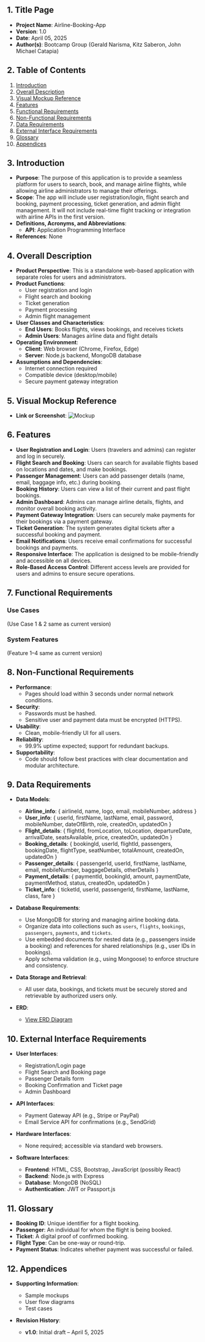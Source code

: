 ## 1. Title Page
- **Project Name**: Airline-Booking-App
- **Version**: 1.0
- **Date**: April 05, 2025
- **Author(s)**: Bootcamp Group (Gerald Narisma, Kitz Saberon, John Michael Catapia)

## 2. Table of Contents
1. [Introduction](#3-introduction)
2. [Overall Description](#4-overall-description)
3. [Visual Mockup Reference](#5-visual-mockup-reference)
4. [Features](#6-features)
5. [Functional Requirements](#7-functional-requirements)
6. [Non-Functional Requirements](#8-non-functional-requirements)
7. [Data Requirements](#9-data-requirements)
8. [External Interface Requirements](#10-external-interface-requirements)
9. [Glossary](#11-glossary)
10. [Appendices](#12-appendices)

## 3. Introduction
- **Purpose**: The purpose of this application is to provide a seamless platform for users to search, book, and manage airline flights, while allowing airline administrators to manage their offerings.
- **Scope**: The app will include user registration/login, flight search and booking, payment processing, ticket generation, and admin flight management. It will not include real-time flight tracking or integration with airline APIs in the first version.
- **Definitions, Acronyms, and Abbreviations**: 
  - **API**: Application Programming Interface
- **References**: None

## 4. Overall Description
- **Product Perspective**: This is a standalone web-based application with separate roles for users and administrators.
- **Product Functions**: 
  - User registration and login
  - Flight search and booking
  - Ticket generation
  - Payment processing
  - Admin flight management
- **User Classes and Characteristics**: 
  - **End Users**: Books flights, views bookings, and receives tickets
  - **Admin Users**: Manages airline data and flight details
- **Operating Environment**: 
  - **Client**: Web browser (Chrome, Firefox, Edge)
  - **Server**: Node.js backend, MongoDB database
- **Assumptions and Dependencies**: 
  - Internet connection required
  - Compatible device (desktop/mobile)
  - Secure payment gateway integration

## 5. Visual Mockup Reference
- **Link or Screenshot**: ![Mockup](mockup_link.png)

## 6. Features
- **User Registration and Login**: Users (travelers and admins) can register and log in securely.
- **Flight Search and Booking**: Users can search for available flights based on locations and dates, and make bookings.
- **Passenger Management**: Users can add passenger details (name, email, baggage info, etc.) during booking.
- **Booking History**: Users can view a list of their current and past flight bookings.
- **Admin Dashboard**: Admins can manage airline details, flights, and monitor overall booking activity.
- **Payment Gateway Integration**: Users can securely make payments for their bookings via a payment gateway.
- **Ticket Generation**: The system generates digital tickets after a successful booking and payment.
- **Email Notifications**: Users receive email confirmations for successful bookings and payments.
- **Responsive Interface**: The application is designed to be mobile-friendly and accessible on all devices.
- **Role-Based Access Control**: Different access levels are provided for users and admins to ensure secure operations.

## 7. Functional Requirements
### Use Cases
(Use Case 1 & 2 same as current version)

### System Features
(Feature 1–4 same as current version)

## 8. Non-Functional Requirements
- **Performance**: 
  - Pages should load within 3 seconds under normal network conditions.
- **Security**: 
  - Passwords must be hashed.
  - Sensitive user and payment data must be encrypted (HTTPS).
- **Usability**: 
  - Clean, mobile-friendly UI for all users.
- **Reliability**: 
  - 99.9% uptime expected; support for redundant backups.
- **Supportability**: 
  - Code should follow best practices with clear documentation and modular architecture.

## 9. Data Requirements
- **Data Models**:
  - **Airline_info**: { airlineId, name, logo, email, mobileNumber, address }
  - **User_info**: { userId, firstName, lastName, email, password, mobileNumber, dateOfBirth, role, createdOn, updatedOn }
  - **Flight_details**: { flightId, fromLocation, toLocation, departureDate, arrivalDate, seatsAvailable, price, createdOn, updatedOn }
  - **Booking_details**: { bookingId, userId, flightId, passengers, bookingDate, flightType, seatNumber, totalAmount, createdOn, updatedOn }
  - **Passenger_details**: { passengerId, userId, firstName, lastName, email, mobileNumber, baggageDetails, otherDetails }
  - **Payment_details**: { paymentId, bookingId, amount, paymentDate, paymentMethod, status, createdOn, updatedOn }
  - **Ticket_info**: { ticketId, userId, passengerId, firstName, lastName, class, fare }

- **Database Requirements**: 
  - Use MongoDB for storing and managing airline booking data.
  - Organize data into collections such as `users`, `flights`, `bookings`, `passengers`, `payments`, and `tickets`.
  - Use embedded documents for nested data (e.g., passengers inside a booking) and references for shared relationships (e.g., user IDs in bookings).
  - Apply schema validation (e.g., using Mongoose) to enforce structure and consistency.

- **Data Storage and Retrieval**: 
  - All user data, bookings, and tickets must be securely stored and retrievable by authorized users only.

- **ERD**:
  - [View ERD Diagram](https://app.diagrams.net/#G1dhoeZgBwm6gxpbuvow-XHJuoxpuBmcgT#%7B%22pageId%22%3A%22F0WhinVh_l8tOQ3vHs6p%22%7D)

## 10. External Interface Requirements
- **User Interfaces**: 
  - Registration/Login page
  - Flight Search and Booking page
  - Passenger Details form
  - Booking Confirmation and Ticket page
  - Admin Dashboard

- **API Interfaces**: 
  - Payment Gateway API (e.g., Stripe or PayPal)
  - Email Service API for confirmations (e.g., SendGrid)

- **Hardware Interfaces**: 
  - None required; accessible via standard web browsers.

- **Software Interfaces**: 
  - **Frontend**: HTML, CSS, Bootstrap, JavaScript (possibly React)
  - **Backend**: Node.js with Express
  - **Database**: MongoDB (NoSQL)
  - **Authentication**: JWT or Passport.js

## 11. Glossary
- **Booking ID**: Unique identifier for a flight booking.
- **Passenger**: An individual for whom the flight is being booked.
- **Ticket**: A digital proof of confirmed booking.
- **Flight Type**: Can be one-way or round-trip.
- **Payment Status**: Indicates whether payment was successful or failed.

## 12. Appendices
- **Supporting Information**: 
  - Sample mockups
  - User flow diagrams
  - Test cases

- **Revision History**: 
  - **v1.0**: Initial draft – April 5, 2025

